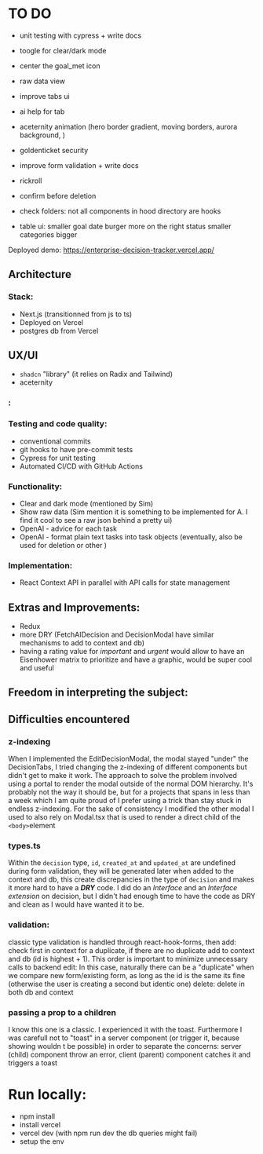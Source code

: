# TO DO
- unit testing with cypress + write docs
- toogle for clear/dark mode
- center the goal_met icon
- raw data view
- improve tabs ui
- ai help for tab
- aceternity animation (hero border gradient, moving borders, aurora background, )
- goldenticket security
- improve form validation + write docs
- rickroll
- confirm before deletion
- check folders: not all components in hood directory are hooks

- table ui:
smaller goal date
burger more on the right 
status smaller
categories bigger


Deployed demo:
https://enterprise-decision-tracker.vercel.app/


## Architecture

### Stack:
- Next.js (transitionned from js to ts)
- Deployed on Vercel
- postgres db from Vercel


## UX/UI
- `shadcn` "library" (it relies on Radix and Tailwind)
- aceternity

### :


### Testing and code quality:
- conventional commits
- git hooks to have pre-commit tests
- Cypress for unit testing
- Automated CI/CD with GitHub Actions

### Functionality:

- Clear and dark mode (mentioned by Sim)
- Show raw data (Sim mention it is something to be implemented for A. I find it cool to see a raw json behind a pretty ui)
- OpenAI - advice for each task
- OpenAI - format plain text tasks into task objects (eventually, also be used for deletion or other )


### Implementation:
- React Context API in parallel with API calls for state management

## Extras and Improvements:

- Redux
- more DRY (FetchAIDecision and DecisionModal have similar mechanisms to add to context and db)
- having a rating value for _important_ and _urgent_ would allow to have an Eisenhower matrix to prioritize and have a graphic, would be super cool and useful

## Freedom in interpreting the subject:

## Difficulties encountered

### z-indexing
When I implemented the EditDecisionModal, the modal stayed "under" the DecisionTabs, I tried changing the z-indexing of different components but didn't get to make it work.
The approach to solve the problem involved using a portal to render the modal outside of the normal DOM hierarchy. It's probably not the way it should be, but for a projects that spans in less than a week which I am quite proud of I prefer using a trick than stay stuck in endless z-indexing.
For the sake of consistency I modified the other modal I used to also rely on Modal.tsx that is used to render a direct child of the `<body>`element

### types.ts
Within the `decision` type, `id`, `created_at` and `updated_at` are undefined during form validation, they will be generated later when added to the context and db, this create discrepancies in the type of `decision` and makes it more hard to have a ***DRY*** code. I did do an _Interface_ and an _Interface extension_ on decision, but I didn't had enough time to have the code as DRY and clean as I would have wanted it to be.

### validation:
classic type validation is handled through react-hook-forms, then
add: check first in context for a duplicate, if there are no duplicate add to context and db (id is highest + 1). This order is important to minimize unnecessary calls to backend
edit: In this case, naturally there can be a "duplicate" when we compare new form/existing form, as long as the id is the same its fine (otherwise the user is creating a second but identic one)
delete: delete in both db and context

### passing a prop to a children
I know this one is a classic. I experienced it with the toast. Furthermore I was carefull not to "toast" in a server component (or trigger it, because showing wouldn t be possible) in order to separate the concerns: server (child) component throw an error, client (parent) component catches it and triggers a toast


# Run locally:
- npm install
- install vercel
- vercel dev (with npm run dev the db queries might fail)
- setup the env